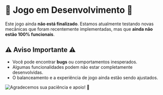 # 🚧 Jogo em Desenvolvimento 🚧

Este jogo ainda **não está finalizado**. Estamos atualmente testando novas mecânicas que foram recentemente implementadas, mas que **ainda não estão 100% funcionais**. 

## ⚠️ Aviso Importante ⚠️

- Você pode encontrar **bugs** ou comportamentos inesperados.
- Algumas funcionalidades podem não estar completamente desenvolvidas.
- O balanceamento e a experiência de jogo ainda estão sendo ajustados.

![Agradecemos sua paciência e apoio! 🚀](https://w7.pngwing.com/pngs/718/41/png-transparent-super-paper-mario-super-mario-bros-super-mario-rpg-paper-mario-the-thousand-year-door-mario-bros-heroes-super-mario-bros-hand.png)


